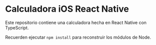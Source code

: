 # Calculadora iOS React Native

Este repositorio contiene una calculadora hecha en React Native con TypeScript.

Recuerden ejecutar `npm install` para reconstruir los módulos de Node.
